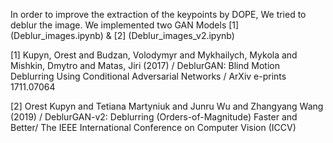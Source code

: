In order to improve the extraction of the keypoints by DOPE, We tried to deblur the image.
We implemented two GAN Models [1] (Deblur_images.ipynb) & [2] (Deblur_images_v2.ipynb)

<a id="1">[1]</a> 
Kupyn, Orest and Budzan, Volodymyr and Mykhailych, Mykola and Mishkin, Dmytro and Matas, Jiri (2017) /
DeblurGAN: Blind Motion Deblurring Using Conditional Adversarial Networks / ArXiv e-prints 1711.07064

<a id="1">[2]</a> 
Orest Kupyn and Tetiana Martyniuk and Junru Wu and Zhangyang Wang (2019) /
DeblurGAN-v2: Deblurring (Orders-of-Magnitude) Faster and Better/ The IEEE International Conference on Computer Vision (ICCV)